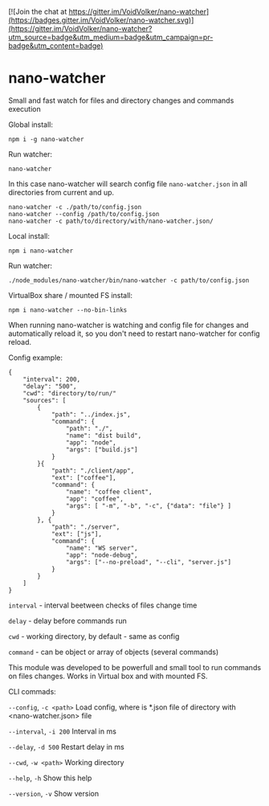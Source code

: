 [![Join the chat at https://gitter.im/VoidVolker/nano-watcher](https://badges.gitter.im/VoidVolker/nano-watcher.svg)](https://gitter.im/VoidVolker/nano-watcher?utm_source=badge&utm_medium=badge&utm_campaign=pr-badge&utm_content=badge)

# nano-watcher

Small and fast watch for files and directory changes and commands execution

Global install:

    npm i -g nano-watcher

Run watcher:

    nano-watcher

In this case nano-watcher will search config file `nano-watcher.json` in all directories from current and up.

    nano-watcher -c ./path/to/config.json
    nano-watcher --config /path/to/config.json
    nano-watcher -c path/to/directory/with/nano-watcher.json/

Local install:

    npm i nano-watcher

Run watcher:

    ./node_modules/nano-watcher/bin/nano-watcher -c path/to/config.json


VirtualBox share / mounted FS install:

    npm i nano-watcher --no-bin-links


When running nano-watcher is watching and config file for changes and automatically reload it, so you don't need to restart nano-watcher for config reload.

Config example:

    {
        "interval": 200,
        "delay": "500",
        "cwd": "directory/to/run/"
        "sources": [
            {
                "path": "../index.js",
                "command": {
                    "path": "./",
                    "name": "dist build",
                    "app": "node",
                    "args": ["build.js"]
                }
            }{
                "path": "./client/app",
                "ext": ["coffee"],
                "command": {
                    "name": "coffee client",
                    "app": "coffee",
                    "args": [ "-m", "-b", "-c", {"data": "file"} ]
                }
            }, {
                "path": "./server",
                "ext": ["js"],
                "command": {
                    "name": "WS server",
                    "app": "node-debug",
                    "args": ["--no-preload", "--cli", "server.js"]
                }
            }
        ]
    }

`interval` - interval beetween checks of files change time

`delay` - delay before commands run

`cwd` - working directory, by default - same as config

`command` - can be object or array of objects (several commands)

This module was developed to be powerfull and small tool to run commands on files changes. Works in Virtual box and with mounted FS.



CLI commads:

`--config`, `-c <path>`    Load config, where <path> is *.json file of directory with <nano-watcher.json> file

`--interval`, `-i 200`     Interval in ms

`--delay`, `-d 500`        Restart delay in ms

`--cwd`, `-w <path>`       Working directory

`--help`, `-h`             Show this help

`--version`, `-v`          Show version

